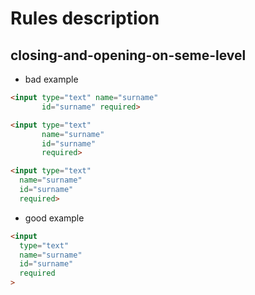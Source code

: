 # Rules description

## closing-and-opening-on-seme-level
- bad example
```html
<input type="text" name="surname"
       id="surname" required>
```

```html
<input type="text"
       name="surname"
       id="surname"
       required>
```

```html
<input type="text"
  name="surname"
  id="surname"
  required>
```
- good example
```html
<input
  type="text"
  name="surname"
  id="surname"
  required
>
```
